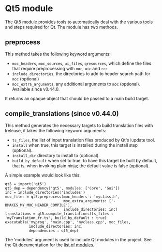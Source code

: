 # Qt5 module

The Qt5 module provides tools to automatically deal with the various
tools and steps required for Qt. The module has two methods.

## preprocess

This method takes the following keyword arguments:
 - `moc_headers`, `moc_sources`, `ui_files`, `qresources`, which define the files that require preprocessing with `moc`, `uic` and `rcc`
 - `include_directories`, the directories to add to header search path for `moc` (optional)
 - `moc_extra_arguments`, any additional arguments to `moc` (optional). Available since v0.44.0.

It returns an opaque object that should be passed to a main build target.

## compile_translations (since v0.44.0)

This method generates the necessary targets to build translation files with lrelease, it takes the following keyword arguments:
 - `ts_files`, the list of input translation files produced by Qt's lupdate tool.
 - `install` when true, this target is installed during the install step (optional).
 - `install_dir` directory to install to (optional).
 - `build_by_default` when set to true, to have this target be built by default, that is, when invoking plain ninja; the default value is false (optional).

A simple example would look like this:

```meson
qt5 = import('qt5')
qt5_dep = dependency('qt5', modules: ['Core', 'Gui'])
inc = include_directories('includes')
moc_files = qt5.preprocess(moc_headers : 'myclass.h',
                           moc_extra_arguments: ['-DMAKES_MY_MOC_HEADER_COMPILE'],
                           include_directories: inc)
translations = qt5.compile_translations(ts_files : 'myTranslation_fr.ts', build_by_default : true)
executable('myprog', 'main.cpp', 'myclass.cpp', moc_files,
           include_directories: inc,
           dependencies : qt5_dep)
```


The 'modules' argument is used to include Qt modules in the project.
See the Qt documentation for the [list of modules](http://doc.qt.io/qt-5/qtmodules.html).

